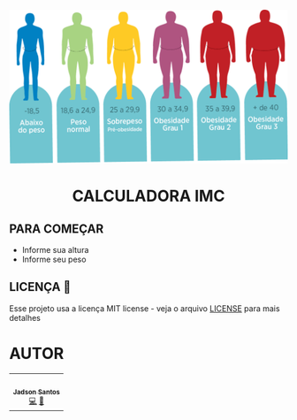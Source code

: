 <p align="center">
    <img src="./images/padrao-imc.png">
    <p>
        <h1 style="display: flex; justify-content: center;" >CALCULADORA IMC</h1>
    </p>
</p>

## PARA COMEÇAR

- Informe sua altura 
- Informe seu peso

## LICENÇA 📝

Esse projeto usa a licença MIT license - veja o arquivo [LICENSE](LICENSE) para mais detalhes

# AUTOR

<table>
  <tr>
    <td align="center"><a href="https://github.com/jadson179"><img src="https://avatars0.githubusercontent.com/u/42282908?s=460&u=79ce909209ebf14da91a2d2517c9b0f9e378a4e1&v=4" width="100px;" alt=""/><br /><sub><b>Jadson Santos</b></sub></a><br /><a href="https://github.com/jadson179/CALCULADORA-IMC/commits?author=jadson179" title="Code">💻</a> <a href="https://github.com/jadson179" title="Design">🎨</a></td>
  <tr>
</table>
